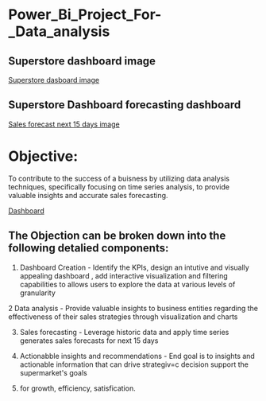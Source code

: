 # Power_Bi_Project_For-_Data_analysis
## Superstore dashboard image
<a href = "https://github.com/GauriNale/Power_Bi_Project_For-_Data_analysis/blob/main/Super_store%20sales%20Dashbord..png">Superstore dasboard image<a/>

## Superstore Dashboard forecasting dashboard
<a href = "https://github.com/GauriNale/Power_Bi_Project_For-_Data_analysis/blob/main/Super_store%20sales%20Forecasting%20Dashboard..png">Sales forecast next 15 days image</a>

# Objective:
To contribute to the success of a buisness by utilizing data analysis techniques, specifically 
focusing on time series analysis, to provide valuable insights and accurate sales forecasting. 

<a href = "https://github.com/GauriNale/Power_Bi_Project_For-_Data_analysis/blob/main/Super_Store%20sales%20Dashboaard%20and%20forecast%20(2).pbix">Dashboard</a>

## The Objection can be broken down into the following detalied components:

1) Dashboard Creation -  Identify the KPIs, design an intutive and visually appealing dashboard , add interactive visualization and filtering capabilities to allows
users to explore the data at various levels of granularity

2 Data analysis - Provide valuable insights to business entities regarding the effectiveness of their sales strategies through visualization and charts

3) Sales forecasting - Leverage historic data and apply time series generates sales forecasts for next 15 days
   
4) Actionabble insights and recommendations - End goal is to insights and actionable information that can drive strategiv=c decision support the supermarket's goals
  
5) for growth, efficiency, satisfication.





